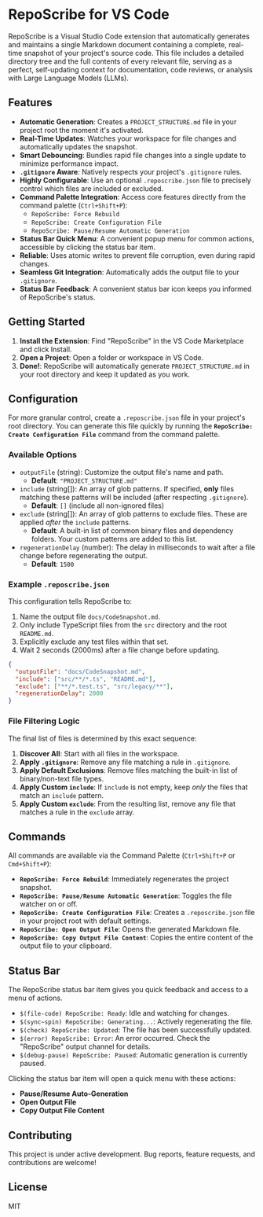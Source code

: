 # RepoScribe for VS Code

RepoScribe is a Visual Studio Code extension that automatically generates and maintains a single Markdown document containing a complete, real-time snapshot of your project's source code. This file includes a detailed directory tree and the full contents of every relevant file, serving as a perfect, self-updating context for documentation, code reviews, or analysis with Large Language Models (LLMs).

## Features

- **Automatic Generation**: Creates a `PROJECT_STRUCTURE.md` file in your project root the moment it's activated.
- **Real-Time Updates**: Watches your workspace for file changes and automatically updates the snapshot.
- **Smart Debouncing**: Bundles rapid file changes into a single update to minimize performance impact.
- **`.gitignore` Aware**: Natively respects your project's `.gitignore` rules.
- **Highly Configurable**: Use an optional `.reposcribe.json` file to precisely control which files are included or excluded.
- **Command Palette Integration**: Access core features directly from the command palette (`Ctrl+Shift+P`):
  - `RepoScribe: Force Rebuild`
  - `RepoScribe: Create Configuration File`
  - `RepoScribe: Pause/Resume Automatic Generation`
- **Status Bar Quick Menu**: A convenient popup menu for common actions, accessible by clicking the status bar item.
- **Reliable**: Uses atomic writes to prevent file corruption, even during rapid changes.
- **Seamless Git Integration**: Automatically adds the output file to your `.gitignore`.
- **Status Bar Feedback**: A convenient status bar icon keeps you informed of RepoScribe's status.

## Getting Started

1. **Install the Extension**: Find "RepoScribe" in the VS Code Marketplace and click Install.
2. **Open a Project**: Open a folder or workspace in VS Code.
3. **Done!**: RepoScribe will automatically generate `PROJECT_STRUCTURE.md` in your root directory and keep it updated as you work.

## Configuration

For more granular control, create a `.reposcribe.json` file in your project's root directory. You can generate this file quickly by running the **`RepoScribe: Create Configuration File`** command from the command palette.

### Available Options

- `outputFile` (string): Customize the output file's name and path.
  - **Default**: `"PROJECT_STRUCTURE.md"`
- `include` (string[]): An array of glob patterns. If specified, **only** files matching these patterns will be included (after respecting `.gitignore`).
  - **Default**: `[]` (include all non-ignored files)
- `exclude` (string[]): An array of glob patterns to exclude files. These are applied _after_ the `include` patterns.
  - **Default**: A built-in list of common binary files and dependency folders. Your custom patterns are added to this list.
- `regenerationDelay` (number): The delay in milliseconds to wait after a file change before regenerating the output.
  - **Default**: `1500`

### Example `.reposcribe.json`

This configuration tells RepoScribe to:

1. Name the output file `docs/CodeSnapshot.md`.
2. Only include TypeScript files from the `src` directory and the root `README.md`.
3. Explicitly exclude any test files within that set.
4. Wait 2 seconds (2000ms) after a file change before updating.

```json
{
  "outputFile": "docs/CodeSnapshot.md",
  "include": ["src/**/*.ts", "README.md"],
  "exclude": ["**/*.test.ts", "src/legacy/**"],
  "regenerationDelay": 2000
}
```

### File Filtering Logic

The final list of files is determined by this exact sequence:

1. **Discover All**: Start with all files in the workspace.
2. **Apply `.gitignore`**: Remove any file matching a rule in `.gitignore`.
3. **Apply Default Exclusions**: Remove files matching the built-in list of binary/non-text file types.
4. **Apply Custom `include`**: If `include` is not empty, keep _only_ the files that match an `include` pattern.
5. **Apply Custom `exclude`**: From the resulting list, remove any file that matches a rule in the `exclude` array.

## Commands

All commands are available via the Command Palette (`Ctrl+Shift+P` or `Cmd+Shift+P`):

- **`RepoScribe: Force Rebuild`**: Immediately regenerates the project snapshot.
- **`RepoScribe: Pause/Resume Automatic Generation`**: Toggles the file watcher on or off.
- **`RepoScribe: Create Configuration File`**: Creates a `.reposcribe.json` file in your project root with default settings.
- **`RepoScribe: Open Output File`**: Opens the generated Markdown file.
- **`RepoScribe: Copy Output File Content`**: Copies the entire content of the output file to your clipboard.

## Status Bar

The RepoScribe status bar item gives you quick feedback and access to a menu of actions.

- `$(file-code) RepoScribe: Ready`: Idle and watching for changes.
- `$(sync~spin) RepoScribe: Generating...`: Actively regenerating the file.
- `$(check) RepoScribe: Updated`: The file has been successfully updated.
- `$(error) RepoScribe: Error`: An error occurred. Check the "RepoScribe" output channel for details.
- `$(debug-pause) RepoScribe: Paused`: Automatic generation is currently paused.

Clicking the status bar item will open a quick menu with these actions:

- **Pause/Resume Auto-Generation**
- **Open Output File**
- **Copy Output File Content**

## Contributing

This project is under active development. Bug reports, feature requests, and contributions are welcome!

## License

MIT
